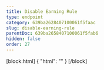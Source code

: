 ```yaml
---
title: Disable Earning Rule
type: endpoint
category: 639ba2628407100061f5faac
slug: disable-earning-rule
parentDoc: 639ba2658407100061f5fab6
hidden: false
order: 27
---
```

[block:html]
{
  "html": "<style>\n[title=\"Toggle library\"] { \n  display: none; }\n.LanguagePicker-divider { \n  display: none; }\n.APISectionHeader3LN_-QIR0m7x {\n  display: none; }\n.LanguagePicker-languages1qVVo_v6AlP9 {\n  display: none; }\n</style>"
}
[/block]